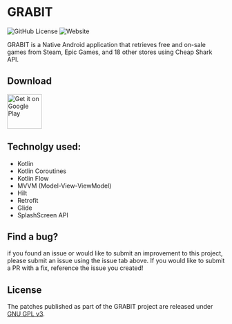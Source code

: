 # GRABIT
![GitHub License](https://img.shields.io/github/license/usef-elsayed/Grabit)
![Website](https://img.shields.io/website?url=https%3A%2F%2Fplay.google.com%2Fstore%2Fapps%2Fdetails%3Fid%3Dcom.yousefelsayed.gamescheap&label=Google%20Play)


GRABIT is a Native Android application that retrieves free and on-sale games from Steam, Epic Games, and 18 other stores using Cheap Shark API.

## Download

<a href="https://play.google.com/store/apps/details?id=com.yousefelsayed.gamescheap"><img alt="Get it on Google Play" src="https://play.google.com/intl/en_us/badges/images/generic/en_badge_web_generic.png" height="80"/></a>

## Technolgy used:

- Kotlin
- Kotlin Coroutines
- Kotlin Flow
- MVVM (Model-View-ViewModel)
- Hilt
- Retrofit
- Glide
- SplashScreen API

## Find a bug?

if you found an issue or would like to submit an improvement to this project, please submit an issue using the issue tab above. If you would like to submit a PR with a fix, reference the issue you created!

## License

The patches published as part of the GRABIT project are released under [GNU GPL v3](./LICENSE).
